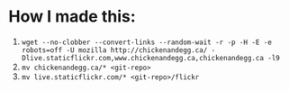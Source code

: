 # How I made this:
1. `wget --no-clobber --convert-links --random-wait -r -p -H -E -e robots=off -U mozilla http://chickenandegg.ca/ -Dlive.staticflickr.com,www.chickenandegg.ca,chickenandegg.ca -l9`
2. `mv chickenandegg.ca/* <git-repo>`
3. `mv live.staticflickr.com/* <git-repo>/flickr`
